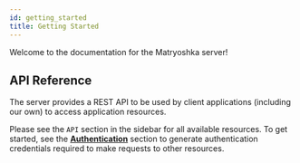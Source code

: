 ```yaml
---
id: getting_started
title: Getting Started
---
```


Welcome to the documentation for the Matryoshka server!

## API Reference

The server provides a REST API to be used by client applications (including our own) to access application resources.

Please see the `API` section in the sidebar for all available resources. To get started, see the [**Authentication**](api/authentication) section to generate authentication credentials required to make requests to other resources.
